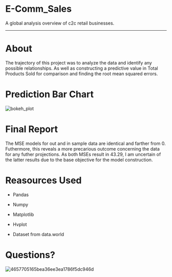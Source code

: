 # E-Comm_Sales
A global analysis overview of c2c retail businesses.
***

# About
The trajectory of this project was to analyze the data and identify any possible relationships. As well as constructing a predictive value in Total Products Sold for comparison and finding the root mean squared errors.

# Prediction Bar Chart
![bokeh_plot](https://user-images.githubusercontent.com/97075894/157712953-e9bd19d1-1804-4c26-bae2-f225de0c2209.png)

# Final Report 
The MSE models for out and in sample data are identical and farther from 0. Futhermore, this reveals a more precarious outcome concerning the data for any futher projections. As both MSEs result in 43.29, I am uncertain of the latter results due to the base objective for the model construction.

# Reasources Used
* Pandas
* Numpy
* Matplotlib
* Hvplot

* Dataset from data.world

# Questions?

![4657705165bea36ee3ea1786f5dc946d](https://user-images.githubusercontent.com/97075894/157714847-79e08896-19b2-44b2-b8bf-8dffaa37c66c.gif)
